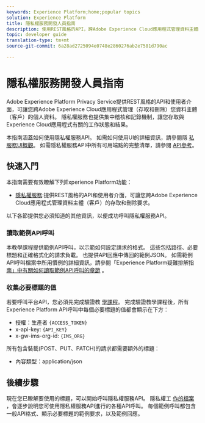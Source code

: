 ```yaml
---
keywords: Experience Platform;home;popular topics
solution: Experience Platform
title: 隱私權服務開發人員指南
description: 使用REST風格的API，跨Adobe Experience Cloud應用程式管理資料主體的個人資料
topic: developer guide
translation-type: tm+mt
source-git-commit: 6a28ad2725094e0748e2860276ab2e7581d790ac

---
```



# 隱私權服務開發人員指南

Adobe Experience Platform Privacy Service提供REST風格的API和使用者介面，可讓您跨Adobe Experience Cloud應用程式管理（存取和刪除）您資料主體（客戶）的個人資料。 隱私權服務也提供集中稽核和記錄機制，讓您存取與Experience Cloud應用程式有關的工作狀態和結果。

本指南涵蓋如何使用隱私權服務API。 如需如何使用UI的詳細資訊，請參閱隱 [私服務UI概觀](../ui/overview.md)。 如需隱私權服務API中所有可用端點的完整清單，請參閱 [API參考](https://www.adobe.io/apis/experiencecloud/gdpr/api-reference.html)。

## 快速入門

本指南需要有效瞭解下列Experience Platform功能：

* [隱私權服務](../home.md):提供REST風格的API和使用者介面，可讓您跨Adobe Experience Cloud應用程式管理資料主體（客戶）的存取和刪除要求。

以下各節提供您必須知道的其他資訊，以便成功呼叫隱私權服務API。

### 讀取範例API呼叫

本教學課程提供範例API呼叫，以示範如何設定請求的格式。 這些包括路徑、必要標題和正確格式化的請求負載。 也提供API回應中傳回的範例JSON。 如需範例API呼叫檔案中所用慣例的詳細資訊，請參閱「Experience Platform疑難排解指 [南」中有關如何讀取範例API呼叫的章節](https://www.adobe.io/apis/experienceplatform/home/services/troubleshooting.html#!api-specification/markdown/narrative/technical_overview/platform_faq_and_troubleshooting/platform_faq_and_troubleshooting.md) 。

### 收集必要標題的值

若要呼叫平台API，您必須先完成驗證教 [學課程](https://www.adobe.io/apis/experienceplatform/home/tutorials/alltutorials.html#!api-specification/markdown/narrative/tutorials/authenticate_to_acp_tutorial/authenticate_to_acp_tutorial.md)。 完成驗證教學課程後，所有Experience Platform API呼叫中每個必要標題的值都會顯示在下方：

* 授權：生產者 `{ACCESS_TOKEN}`
* x-api-key: `{API_KEY}`
* x-gw-ims-org-id: `{IMS_ORG}`

所有包含裝載(POST、PUT、PATCH)的請求都需要額外的標題：

* 內容類型：application/json

## 後續步驟

現在您已瞭解要使用的標題，可以開始呼叫隱私權服務API。 隱私權工 [作的檔案](privacy-jobs.md) ，會逐步說明您可使用隱私權服務API進行的各種API呼叫。 每個範例呼叫都包含一般API格式、顯示必要標題的範例要求，以及範例回應。

